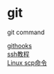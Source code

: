 # git
git command

[githooks](https://githooks.com/)  
[ssh教程](https://wangdoc.com/ssh/basic.html)  
[Linux scp命令](https://www.runoob.com/linux/linux-comm-scp.html) 
